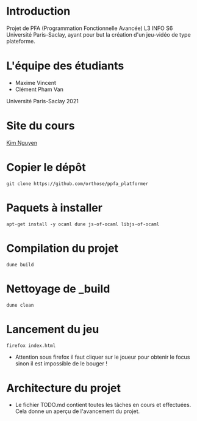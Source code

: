 # Introduction
Projet de PFA (Programmation Fonctionnelle Avancée) L3 INFO S6 Université Paris-Saclay, ayant pour but la création d'un jeu-vidéo de type plateforme.

# L'équipe des étudiants
* Maxime Vincent
* Clément Pham Van

Université Paris-Saclay 2021

# Site du cours
[Kim Nguyen](https://www.lri.fr/~kn/ppfa_en.html)

# Copier le dépôt
`git clone https://github.com/orthose/ppfa_platformer`

# Paquets à installer
`apt-get install -y ocaml dune js-of-ocaml libjs-of-ocaml`

# Compilation du projet
`dune build`

# Nettoyage de _build
`dune clean`

# Lancement du jeu
`firefox index.html`
* Attention sous firefox il faut cliquer sur le joueur pour obtenir le focus
sinon il est impossible de le bouger !

# Architecture du projet

* Le fichier TODO.md contient toutes les tâches en cours
et effectuées. Cela donne un aperçu de l'avancement du projet.

